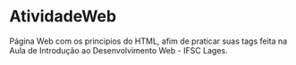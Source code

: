# AtividadeWeb

Página Web com os principios do HTML, afim de praticar suas tags feita na Aula de Introdução ao Desenvolvimento Web - IFSC Lages.

